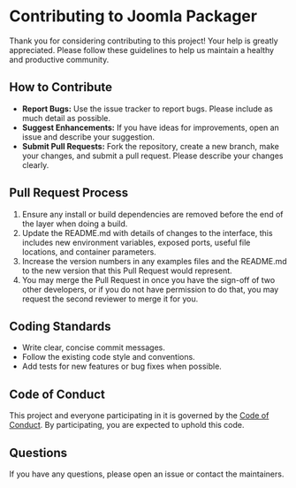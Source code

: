 # Contributing to Joomla Packager

Thank you for considering contributing to this project! Your help is greatly appreciated. Please follow these guidelines to help us maintain a healthy and productive community.

## How to Contribute

- **Report Bugs:** Use the issue tracker to report bugs. Please include as much detail as possible.
- **Suggest Enhancements:** If you have ideas for improvements, open an issue and describe your suggestion.
- **Submit Pull Requests:** Fork the repository, create a new branch, make your changes, and submit a pull request. Please describe your changes clearly.

## Pull Request Process

1. Ensure any install or build dependencies are removed before the end of the layer when doing a build.
2. Update the README.md with details of changes to the interface, this includes new environment variables, exposed ports, useful file locations, and container parameters.
3. Increase the version numbers in any examples files and the README.md to the new version that this Pull Request would represent.
4. You may merge the Pull Request in once you have the sign-off of two other developers, or if you do not have permission to do that, you may request the second reviewer to merge it for you.

## Coding Standards

- Write clear, concise commit messages.
- Follow the existing code style and conventions.
- Add tests for new features or bug fixes when possible.

## Code of Conduct

This project and everyone participating in it is governed by the [Code of Conduct](./CODE_OF_CONDUCT.md). By participating, you are expected to uphold this code.

## Questions

If you have any questions, please open an issue or contact the maintainers.
